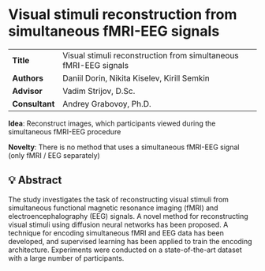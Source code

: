 # Visual stimuli reconstruction from simultaneous fMRI-EEG signals

<table>
    <tr>
        <td align="left"> <b> Title </b> </td>
        <td> Visual stimuli reconstruction from simultaneous fMRI-EEG signals </td>
    </tr>
    <tr>
        <td align="left"> <b> Authors </b> </td>
        <td> Daniil Dorin, Nikita Kiselev, Kirill Semkin </td>
    </tr>
    <tr>
        <td align="left"> <b> Advisor </b> </td>
        <td> Vadim Strijov, D.Sc. </td>
    </tr>
    <tr>
        <td align="left"> <b> Consultant </b> </td>
        <td> Andrey Grabovoy, Ph.D. </td>
    </tr>
</table>

**Idea**: Reconstruct images, which participants viewed during the simultaneous fMRI-EEG procedure

**Novelty**: There is no method that uses a simultaneous fMRI-EEG signal (only fMRI / EEG separately)

## 💡 Abstract
The study investigates the task of reconstructing visual stimuli from simultaneous functional magnetic resonance imaging (fMRI) and electroencephalography (EEG) signals. A novel method for reconstructing visual stimuli using diffusion neural networks has been proposed. A technique for encoding simultaneous fMRI and EEG data has been developed, and supervised learning has been applied to train the encoding architecture. Experiments were conducted on a state-of-the-art dataset with a large number of participants.
